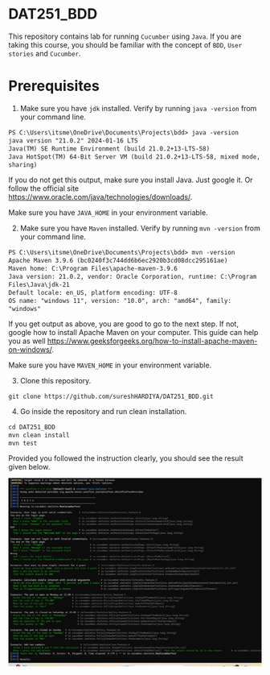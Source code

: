 # DAT251_BDD
This repository contains lab for running `Cucumber` using `Java`. 
If you are taking this course, you should be familiar with the concept of `BDD`, `User stories` and `Cucumber`.

# Prerequisites

1. Make sure you have `jdk` installed. Verify by running `java -version` from your command line.
```
PS C:\Users\itsme\OneDrive\Documents\Projects\bdd> java -version
java version "21.0.2" 2024-01-16 LTS
Java(TM) SE Runtime Environment (build 21.0.2+13-LTS-58)
Java HotSpot(TM) 64-Bit Server VM (build 21.0.2+13-LTS-58, mixed mode, sharing)
```
If you do not get this output, make sure you install Java. Just google it. Or follow the official site https://www.oracle.com/java/technologies/downloads/. 

Make sure you have `JAVA_HOME` in your environment variable.

2. Make sure you have `Maven` installed. Verify by running `mvn -version` from your command line. 

```
PS C:\Users\itsme\OneDrive\Documents\Projects\bdd> mvn -version
Apache Maven 3.9.6 (bc0240f3c744dd6b6ec2920b3cd08dcc295161ae)
Maven home: C:\Program Files\apache-maven-3.9.6
Java version: 21.0.2, vendor: Oracle Corporation, runtime: C:\Program Files\Java\jdk-21
Default locale: en_US, platform encoding: UTF-8
OS name: "windows 11", version: "10.0", arch: "amd64", family: "windows"
```
If you get output as above, you are good to go to the next step. If not, google how to install Apache Maven on your computer. This guide can help you as well https://www.geeksforgeeks.org/how-to-install-apache-maven-on-windows/.

Make sure you have `MAVEN_HOME` in your environment variable. 

3. Clone this repository. 

```gitexclude
git clone https://github.com/sureshHARDIYA/DAT251_BDD.git
```

4. Go inside the repository and run clean installation. 

```
cd DAT251_BDD
mvn clean install 
mvn test
```
Provided you followed the instruction clearly, you should see the result given below.

![img.png](img.png)